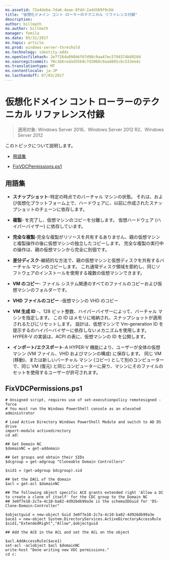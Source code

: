 ```yaml
---
ms.assetid: 73a4deba-7da6-4eae-8fdd-2a4d369f9cbb
title: "仮想化ドメイン コント ローラーのテクニカル リファレンス付録"
description: 
author: billmath
ms.author: billmath
manager: femila
ms.date: 05/31/2017
ms.topic: article
ms.prod: windows-server-threshold
ms.technology: identity-adds
ms.openlocfilehash: 2e7f264a098b6f67d98c9aa47ec5794374b8920d
ms.sourcegitcommit: 70c1b6cedad55b9c7d2068c9aa4891c6c533ee4c
ms.translationtype: MT
ms.contentlocale: ja-JP
ms.lasthandoff: 07/03/2017
---
```

# <a name="virtualized-domain-controller-technical-reference-appendix"></a>仮想化ドメイン コント ローラーのテクニカル リファレンス付録

>適用対象: Windows Server 2016、Windows Server 2012 R2、Windows Server 2012

このトピックについて説明します。  
  
-   [用語集](../../../ad-ds/reference/virtual-dc/../../../ad-ds/reference/virtual-dc/Virtualized-Domain-Controller-Technical-Reference-Appendix.md#BKMK_Terms)  
  
-   [FixVDCPermissions.ps1](../../../ad-ds/reference/virtual-dc/../../../ad-ds/reference/virtual-dc/Virtualized-Domain-Controller-Technical-Reference-Appendix.md#BKMK_FixPDCPerms)  
  
## <a name="BKMK_Terms"></a>用語集  
  
-   **スナップショット**-特定の時点でのバーチャル マシンの状態。 それは、および仮想化プラットフォーム上で、ハードウェアに、以前に作成されたスナップショットのチェーンに依存します。  
  
-   **複製**- を完了し、仮想マシンのコピーを分離します。 仮想ハードウェア (ハイパーバイザー) に依存しています。  
  
-   **完全な複製**-完全な複製がリソースを共有するありません、親の仮想マシンと複製操作の後に仮想マシンの独立したコピーします。 完全な複製の実行中の操作は、親の仮想マシンから完全に別個です。  
  
-   **差分ディスク**-継続的な方法で、親の仮想マシンと仮想ディスクを共有するバーチャル マシンのコピーします。 これ通常ディスク領域を節約し、同じソフトウェアのインストールを使用する複数の仮想マシンできます。  
  
-   **VM のコピー**- ファイル システム関連のすべてのファイルのコピーおよび仮想マシンのフォルダーです。  
  
-   **VHD ファイルのコピー** -仮想マシンの VHD のコピー  
  
-   **VM 生成 ID** -、128 ビット整数、ハイパーバイザーによって、バーチャル マシンを指定します。 この ID はメモリに格納され、スナップショットが適用されるたびにリセットします。 設計は、仮想マシンで Vm-generation ID を提示するのハイパーバイザーに依存しないメカニズムを使用します。 HYPER-V の実装は、ACPI の表に、仮想マシンの ID を公開します。  
  
-   **インポート/エクスポート**-A HYPER-V 機能により、ユーザーが全体の仮想マシン (VM ファイル、VHD およびマシンの構成) に保存します。 同じ VM (移動)、または新しいバーチャル マシン (コピー) として別のコンピューターで、同じ VM (復元) と同じコンピューターに戻り、マシンにそのファイルのセットを使用するユーザーが許可されます。  
  
## <a name="BKMK_FixPDCPerms"></a>FixVDCPermissions.ps1  
  
```  
# Unsigned script, requires use of set-executionpolicy remotesigned -force  
# You must run the Windows PowerShell console as an elevated administrator  
  
# Load Active Directory Windows PowerShell Module and switch to AD DS drive  
import-module activedirectory  
cd ad:  
  
## Get Domain NC  
$domainNC = get-addomain  
  
## Get groups and obtain their SIDs   
$dcgroup = get-adgroup "Cloneable Domain Controllers"  
  
$sid1 = (get-adgroup $dcgroup).sid  
  
## Get the DACL of the domain  
$acl = get-acl $domainNC  
  
## The following object specific ACE grants extended right 'Allow a DC to create a clone of itself' for the CDC group to the Domain NC  
## 3e0f7e18-2c7a-4c10-ba82-4d926db99a3e is the schemaIDGuid for 'DS-Clone-Domain-Controller"  
  
$objectguid = new-object Guid 3e0f7e18-2c7a-4c10-ba82-4d926db99a3e  
$ace1 = new-object System.DirectoryServices.ActiveDirectoryAccessRule $sid1,"ExtendedRight","Allow",$objectguid  
  
## Add the ACE in the ACL and set the ACL on the object   
  
$acl.AddAccessRule($ace1)  
set-acl -aclobject $acl $domainNC  
write-host "Done writing new VDC permissions."  
cd c:   
```  
  


